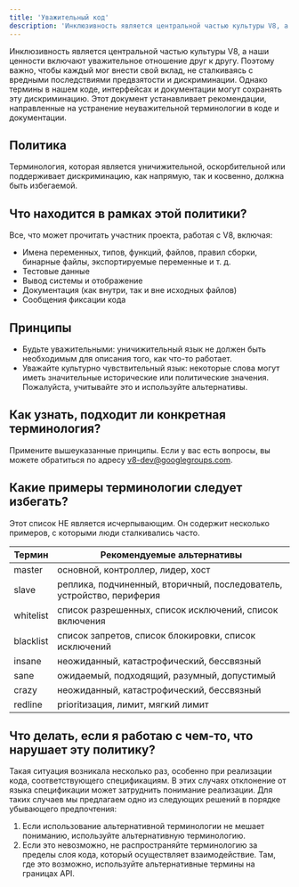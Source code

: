 ```yaml
---
title: 'Уважительный код'
description: 'Инклюзивность является центральной частью культуры V8, а наши ценности включают уважительное отношение друг к другу. Поэтому важно, чтобы каждый мог внести свой вклад, не сталкиваясь с вредными последствиями предвзятости и дискриминации.'
---
```


Инклюзивность является центральной частью культуры V8, а наши ценности включают уважительное отношение друг к другу. Поэтому важно, чтобы каждый мог внести свой вклад, не сталкиваясь с вредными последствиями предвзятости и дискриминации. Однако термины в нашем коде, интерфейсах и документации могут сохранять эту дискриминацию. Этот документ устанавливает рекомендации, направленные на устранение неуважительной терминологии в коде и документации.

## Политика

Терминология, которая является уничижительной, оскорбительной или поддерживает дискриминацию, как напрямую, так и косвенно, должна быть избегаемой.

## Что находится в рамках этой политики?

Все, что может прочитать участник проекта, работая с V8, включая:

- Имена переменных, типов, функций, файлов, правил сборки, бинарные файлы, экспортируемые переменные и т. д.
- Тестовые данные
- Вывод системы и отображение
- Документация (как внутри, так и вне исходных файлов)
- Сообщения фиксации кода

## Принципы

- Будьте уважительными: уничижительный язык не должен быть необходимым для описания того, как что-то работает.
- Уважайте культурно чувствительный язык: некоторые слова могут иметь значительные исторические или политические значения. Пожалуйста, учитывайте это и используйте альтернативы.

## Как узнать, подходит ли конкретная терминология?

Примените вышеуказанные принципы. Если у вас есть вопросы, вы можете обратиться по адресу [v8-dev@googlegroups.com](mailto:v8-dev@googlegroups.com).

## Какие примеры терминологии следует избегать?

Этот список НЕ является исчерпывающим. Он содержит несколько примеров, с которыми люди сталкивались часто.


| Термин   | Рекомендуемые альтернативы                                     |
| --------- | ------------------------------------------------------------- |
| master    | основной, контроллер, лидер, хост                           |
| slave     | реплика, подчиненный, вторичный, последователь, устройство, периферия |
| whitelist | список разрешенных, список исключений, список включения     |
| blacklist | список запретов, список блокировки, список исключений      |
| insane    | неожиданный, катастрофический, бессвязный                   |
| sane      | ожидаемый, подходящий, разумный, допустимый                 |
| crazy     | неожиданный, катастрофический, бессвязный                   |
| redline   | prioritизация, лимит, мягкий лимит                          |


## Что делать, если я работаю с чем-то, что нарушает эту политику?

Такая ситуация возникала несколько раз, особенно при реализации кода, соответствующего спецификациям. В этих случаях отклонение от языка спецификации может затруднить понимание реализации. Для таких случаев мы предлагаем одно из следующих решений в порядке убывающего предпочтения:

1. Если использование альтернативной терминологии не мешает пониманию, используйте альтернативную терминологию.
1. Если это невозможно, не распространяйте терминологию за пределы слоя кода, который осуществляет взаимодействие. Там, где это возможно, используйте альтернативные термины на границах API.
